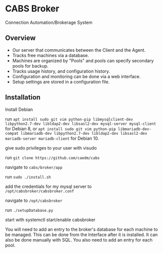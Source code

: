 # CABS Broker
Connection Automation/Brokerage System

## Overview
- Our server that communicates between the Client and the Agent.
- Tracks free machines via a database.
- Machines are organized by "Pools" and pools can specify secondary pools for backup.
- Tracks usage history, and configuration history.
- Configuration and monitoring can be done via a web interface.
- Setup settings are stored in a configuration file.

## Installation
Install Debian

run `apt install sudo git vim python-pip libmysqlclient-dev libpython2.7-dev libldap2-dev libsasl2-dev mysql-server mysql-client` for Debian 8, or `apt install sudo git vim python-pip libmariadb-dev-compat libmariadb-dev libpython2.7-dev libldap2-dev libsasl2-dev mariadb-server mariadb-client` for Debian 10.

give sudo privileges to your user with visudo

run `git clone https://github.com/caedm/cabs`

navigate to `cabs/broker/app`

run `sudo ./install.sh`

add the credentials for my mysql server to `/opt/cabsbroker/cabsbroker.conf`

navigate to `/opt/cabsbroker`

run `./setupDatabase.py`

start with systemctl start/enable cabsbroker

You will need to add an entry to the broker's database for each machine to be
managed. This can be done from the Interface after it is installed. It can also
be done manually with SQL. You also need to add an entry for each pool.
